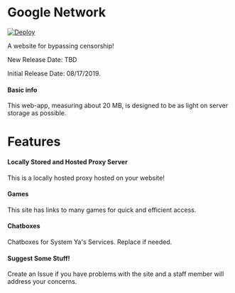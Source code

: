 # Google Network

[![Deploy](https://www.herokucdn.com/deploy/button.svg)](https://heroku.com/deploy?template=https://github.com/Pers0n-dev/Google-Network/tree/master)

A website for bypassing censorship!

New Release Date: TBD

Initial Release Date: 08/17/2019.
#### Basic info

This web-app, measuring about 20 MB, is designed to be as light on server storage as possible.

# Features

#### Locally Stored and Hosted Proxy Server

This is a locally hosted proxy hosted on your website!

#### Games

This site has links to many games for quick and efficient access.

#### Chatboxes

Chatboxes for System Ya's Services. Replace if needed.

#### Suggest Some Stuff!
 
Create an Issue if you have problems with the site and a staff member will address your concerns.
